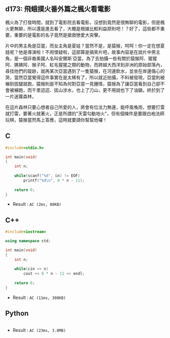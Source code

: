 ## d173: 飛蛾撲火番外篇之楓火看電影
楓火為了打發時間，就到了電影院去看電影，沒想到竟然是很無聊的電影，但是楓火更無聊，所以還是進去看了，大概是根據比較利益原則吧！？好了，這些都不重要，重要的是電影的名子竟然是搶救戀愛大突擊。

片中的男主角是亞當，而女主角是夏娃？當然不是，是猿猴，呵呵！你一定在想夏娃呢？他是導演啦！不用懷疑啦，這部算是搞笑片吧，故事內容是在說片中男主角，是一個非裔美國人名叫安爾斯˙亞當，為了去拍攝一些有關於猿猴阿、猩猩阿、狒狒阿、猴子阿、紅毛猩猩之類的動物，而跨越大西洋到非洲的原始部落內，尋找他們的蹤跡，就再某次亞當遇到了一隻猿猴，在河邊飲水，並坐在岸邊傷心的哭，當然亞當覺得這件事實在是太稀有了，所以就近拍攝，不料被發現，亞當則被嚇到拔腿就跑，猿猴則是不知為何對亞當一見鍾情，猿猴為了讓亞當看到自己卻不會被嚇跑，而千里迢迢、拔山涉水，也上了刀山，更不用說也下了油鍋，終於到了一片迷霧森林，

在這片森林只要心想者自己所愛的人，將會有位法力無邊，能呼風喚雨，想要打雷就打雷，要著火就著火，正是所謂的"天雷勾動地火"，但有個條件是要跟白袍法師玩棋，猿猴當然馬上答應，這時就要請你幫幫他囉！


## C
```C
#include<stdio.h>

int main(void)
{
	int n;
	
	while(scanf("%d", &n) != EOF)
		printf("%d\n", 8 * n - 11);
	
	return 0;
}
```
 * Result : `AC (2ms, 80KB)`

## C++
```C++
#include<iostream>

using namespace std;

int main(void)
{
	int n;
	
	while(cin >> n)
		cout << 8 * n - 11 << endl;
	
	return 0;
}
```
 * Result : `AC (11ms, 308KB)`

## Python
```python

```
 * Result : `AC (23ms, 3.8MB)`
